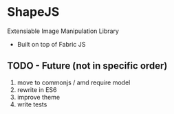 # ShapeJS
Extensiable Image Manipulation Library
- Built on top of Fabric JS

##

## TODO - Future (not in specific order)
1) move to commonjs / amd require model
2) rewrite in ES6
3) improve theme
4) write tests
